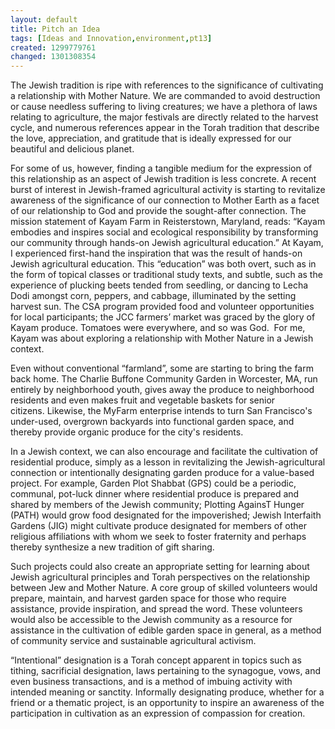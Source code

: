 ```yaml
---
layout: default
title: Pitch an Idea
tags: [Ideas and Innovation,environment,pt13]
created: 1299779761
changed: 1301308354
---
```

<p>
	The Jewish tradition is ripe with references to the significance of cultivating a relationship with Mother Nature.&nbsp;We are commanded to avoid destruction or cause needless suffering to living creatures; we have a plethora of laws relating to agriculture, the major festivals are directly related to the harvest cycle, and numerous references appear in the Torah tradition that describe the love, appreciation, and gratitude that is ideally expressed for our beautiful and delicious planet. &nbsp;</p>
<p>
	For some of us, however, finding a tangible medium for the expression of this relationship as an aspect of Jewish tradition is less concrete. A recent burst of interest in Jewish-framed agricultural activity is starting to revitalize awareness of the significance of our connection to Mother Earth as a facet of our relationship to God and provide the sought-after connection. The mission statement of Kayam Farm in Reisterstown, Maryland, reads: &ldquo;Kayam embodies and inspires social and ecological responsibility by transforming our community through hands-on Jewish agricultural education.&rdquo; At Kayam, I experienced first-hand the inspiration that was the result of hands-on Jewish agricultural education. This &ldquo;education&rdquo; was both overt, such as in the form of topical classes or traditional study texts, and subtle, such as the experience of plucking beets tended from seedling, or dancing to Lecha Dodi amongst corn, peppers, and cabbage, illuminated by the setting harvest sun. The CSA program provided food and volunteer opportunities for local participants; the JCC farmers&rsquo; market was graced by the glory of Kayam produce. Tomatoes were everywhere, and so was God. &nbsp;For me, Kayam was about exploring a relationship with Mother Nature in a Jewish context.</p>
<p>
	Even without conventional &ldquo;farmland&rdquo;, some are starting to bring the farm back home. The Charlie Buffone Community Garden in Worcester, MA, run entirely by neighborhood youth, gives away the produce to neighborhood residents and even makes fruit and vegetable baskets for senior citizens.&nbsp;Likewise, the MyFarm enterprise intends to turn San Francisco&#39;s under-used, overgrown backyards into functional garden space, and thereby provide organic produce for the city&#39;s residents.</p>
<p>
	In a Jewish context, we can also encourage and facilitate the cultivation of residential produce, simply as a lesson in revitalizing the Jewish-agricultural connection or intentionally designating garden produce for a value-based project.&nbsp;For example, Garden Plot Shabbat (GPS) could be a periodic, communal, pot-luck dinner where residential produce is prepared and shared by members of the Jewish community; Plotting AgainsT Hunger (PATH) would grow food designated for the impoverished; Jewish Interfaith Gardens (JIG) might cultivate produce designated for members of other religious affiliations with whom we seek to foster fraternity and perhaps thereby synthesize a new tradition of gift sharing. &nbsp;</p>
<p>
	Such projects could also create an appropriate setting for learning about Jewish agricultural principles and Torah perspectives on the relationship between Jew and Mother Nature. A core group of skilled volunteers would prepare, maintain, and harvest garden space for those who require assistance, provide inspiration, and spread the word. These volunteers would also be accessible to the Jewish community as a resource for assistance in the cultivation of edible garden space in general, as a method of community service and sustainable agricultural activism.</p>
<p>
	&ldquo;Intentional&rdquo; designation is a Torah concept apparent in topics such as tithing, sacrificial designation, laws pertaining to the synagogue, vows, and even business transactions, and is a method of imbuing activity with intended meaning or sanctity. Informally designating produce, whether for a friend or a thematic project, is an opportunity to inspire an awareness of the participation in cultivation as an expression of compassion for creation. &nbsp;&nbsp;</p>
